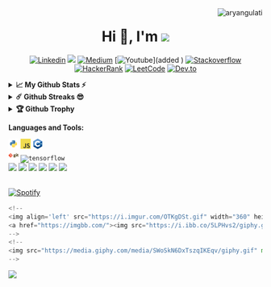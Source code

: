 <img align="right" src="https://komarev.com/ghpvc/?username=aryangulati" alt="aryangulati" />

<h1 align="center">Hi 👋, I'm  <img src="https://media.giphy.com/media/hwlKbFIqI0PCFkyC6y/giphy.gif" width="500"></h1>



<div align='center'> 

  
[![Linkedin](https://img.shields.io/badge/linkedin-%230077B5.svg?&style=for-the-badge&logo=linkedin&logoColor=white)](https://www.linkedin.com/in/aryangulati)
<img src="https://media.giphy.com/media/WUlplcMpOCEmTGBtBW/giphy.gif" width="50">
[![Medium](https://img.shields.io/badge/medium-%2312100E.svg?&style=for-the-badge&logo=medium&logoColor=white)](https://aryangulati.medium.com/)
[![Youtube](https://img.shields.io/badge/youtube-%23FF0000.svg?&style=for-the-badge&logo=youtube&logoColor=white")](added )
[![Stackoverflow](https://img.shields.io/badge/Stack%20Overflow-%23FF5722.svg?&style=for-the-badge&logo=stackoverflow&logoColor=white)](https://stackoverflow.com/)
[![HackerRank](https://img.shields.io/badge/HackerRank-%23239120.svg?&style=for-the-badge&logo=hackerrank&logoColor=white)](https://www.hackerrank.com/)
[![LeetCode](https://img.shields.io/badge/LeetCode-%13580900.svg?&style=for-the-badge&logo=Leetcode&logoColor=white)](https://leetcode.com/)
[![Dev.to](https://img.shields.io/badge/Dev-%2312100E.svg?&style=for-the-badge&logo=dev&logoColor=white)](https://dev.to/)

</div>
<!--<h3 align="center"> <img src="https://komarev.com/ghpvc/?username=aryangulati" alt="aryangulati" /> </h3>-->



<details>	
  <summary><b>📈 My Github Stats ⚡</b></summary>
  <br>
<p align="center">
  <img width="70%" src="https://github-readme-stats.vercel.app/api?username=aryangulati&show_icons=true&theme=monokai" />
  <img width="29%" src="https://github-readme-stats.vercel.app/api/top-langs/?username=aryangulati&count_private=true&theme=monokai" />
</p>
  
<br>
</details>

<details>	
  <summary><b>☄️ Github Streaks 😎</b></summary>

<img height="180em" src="https://github-readme-streak-stats.herokuapp.com/?user=aryangulati&hide_border=true" />
</details>
<details>	
  <summary><b>🏆 Github Trophy</b></summary>

[![trophy](https://github-profile-trophy.vercel.app/?username=aryangulati&theme=monokai)](https://github.com/ryo-ma/github-profile-trophy)

</details>



**Languages and Tools:**  
<!-- My Skills -->
<code><img height="20" src="https://raw.githubusercontent.com/github/explore/80688e429a7d4ef2fca1e82350fe8e3517d3494d/topics/python/python.png"></code> <code><img height="20" src="https://raw.githubusercontent.com/github/explore/80688e429a7d4ef2fca1e82350fe8e3517d3494d/topics/javascript/javascript.png"></code> <code><img height="20" src="https://raw.githubusercontent.com/github/explore/80688e429a7d4ef2fca1e82350fe8e3517d3494d/topics/cpp/cpp.png"></code> <code> <img height="20" src="https://raw.githubusercontent.com/github/explore/80688e429a7d4ef2fca1e82350fe8e3517d3494d/topics/git/git.png"></code> <code><img src="https://www.vectorlogo.zone/logos/tensorflow/tensorflow-icon.svg" alt="tensorflow" height="20"> </code> <img src="https://img.shields.io/badge/c%20-%2300599C.svg?&style=for-the-badge&logo=c&logoColor=white" width= 40px/> <img src="https://img.shields.io/badge/bootstrap%20-%23563D7C.svg?&style=for-the-badge&logo=bootstrap&logoColor=white" width=100px/> <img src="https://img.shields.io/badge/mysql-%2300f.svg?&style=for-the-badge&logo=mysql&logoColor=white" width=80px/> <img src="https://img.shields.io/badge/html5%20-%23E34F26.svg?&style=for-the-badge&logo=html5&logoColor=white" width=80px/> <img src="https://img.shields.io/badge/css3%20-%231572B6.svg?&style=for-the-badge&logo=css3&logoColor=white" width=70px/>   <img src="http://img.shields.io/badge/-VS%20Code-000000?style=for-the-badge&logo=Visual-studio-code&logoColor=blue"> 

<tr>
  <td width="50%">
      
&nbsp; <br> [![Spotify](https://aryangulati.vercel.app/api/spotify)](https://open.spotify.com/user/2x8z5aobly2xe6go8shn6d9q8)

  </td>
  <td width="50%">






<!--
**aryangulati/aryangulati** is a ✨ _special_ ✨ repository because its `README.md` (this file) appears on your GitHub profile.

Here are some ideas to get you started:

- 🔭 I’m currently working on ...
- 🌱 I’m currently learning ...
- 👯 I’m looking to collaborate on ...
- 🤔 I’m looking for help with ...
- 💬 Ask me about ...
- 📫 How to reach me: ...
- 😄 Pronouns: ...
- ⚡ Fun fact: ...
-->



```python
<!--
<img align='left' src="https://i.imgur.com/OTKgDSt.gif" width="360" height="360"><br>
<a href="https://imgbb.com/"><img src="https://i.ibb.co/5LPHvs2/giphy.gif" alt="giphy" border="0" align="right"></a> 
-->
<!--
<img src="https://media.giphy.com/media/SWoSkN6DxTszqIKEqv/giphy.gif" min-width="400px" max-width="400px" width="400px" align="right" >
-->
```

<!--### Profile Views :-->
  <img src="https://profile-counter.glitch.me/aryangulati/count.svg" /> <br>

